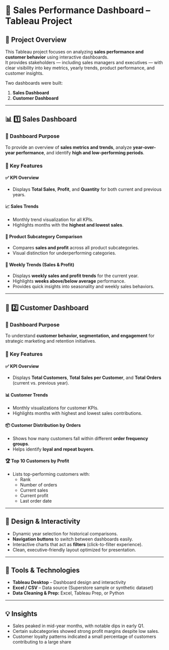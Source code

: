 # 💼 Sales Performance Dashboard – Tableau Project

## 🎯 Project Overview
This Tableau project focuses on analyzing **sales performance and customer behavior** using interactive dashboards.  
It provides stakeholders — including sales managers and executives — with clear visibility into key metrics, yearly trends, product performance, and customer insights.

Two dashboards were built:
1. **Sales Dashboard**
2. **Customer Dashboard**

---

## 📊 1️⃣ Sales Dashboard

### 🧠 Dashboard Purpose
To provide an overview of **sales metrics and trends**, analyze **year-over-year performance**, and identify **high and low-performing periods**.

### 🔑 Key Features
#### ✅ KPI Overview
- Displays **Total Sales**, **Profit**, and **Quantity** for both current and previous years.

#### 📈 Sales Trends
- Monthly trend visualization for all KPIs.
- Highlights months with the **highest and lowest sales**.

#### 🧩 Product Subcategory Comparison
- Compares **sales and profit** across all product subcategories.
- Visual distinction for underperforming categories.

#### 📅 Weekly Trends (Sales & Profit)
- Displays **weekly sales and profit trends** for the current year.
- Highlights **weeks above/below average** performance.
- Provides quick insights into seasonality and weekly sales behaviors.

---

## 👥 2️⃣ Customer Dashboard

### 🧠 Dashboard Purpose
To understand **customer behavior, segmentation, and engagement** for strategic marketing and retention initiatives.

### 🔑 Key Features
#### ✅ KPI Overview
- Displays **Total Customers**, **Total Sales per Customer**, and **Total Orders** (current vs. previous year).

#### 📊 Customer Trends
- Monthly visualizations for customer KPIs.
- Highlights months with highest and lowest sales contributions.

#### 📦 Customer Distribution by Orders
- Shows how many customers fall within different **order frequency groups**.
- Helps identify **loyal and repeat buyers**.

#### 🏆 Top 10 Customers by Profit
- Lists top-performing customers with:
  - Rank
  - Number of orders
  - Current sales
  - Current profit
  - Last order date

---

## 🧭 Design & Interactivity

- Dynamic year selection for historical comparisons.  
- **Navigation buttons** to switch between dashboards easily.  
- Interactive charts that act as **filters** (click-to-filter experience).  
- Clean, executive-friendly layout optimized for presentation.  

---

## 🧠 Tools & Technologies

- **Tableau Desktop** – Dashboard design and interactivity  
- **Excel / CSV** – Data source (Superstore sample or synthetic dataset)  
- **Data Cleaning & Prep:** Excel, Tableau Prep, or Python  

---

## 💡 Insights

- Sales peaked in mid-year months, with notable dips in early Q1.  
- Certain subcategories showed strong profit margins despite low sales.  
- Customer loyalty patterns indicated a small percentage of customers contributing to a large share
